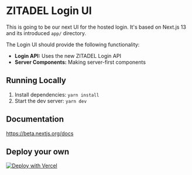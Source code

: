 # ZITADEL Login UI

This is going to be our next UI for the hosted login. It's based on Next.js 13 and its introduced `app/` directory.

The Login UI should provide the following functionality:

- **Login API:** Uses the new ZITADEL Login API
- **Server Components:** Making server-first components

## Running Locally

1. Install dependencies: `yarn install`
1. Start the dev server: `yarn dev`

## Documentation

https://beta.nextjs.org/docs

## Deploy your own

[![Deploy with Vercel](https://vercel.com/button)](https://vercel.com/new/clone?repository-url=https%3A%2F%2Fgithub.com%2Fzitadel%2Ftypescript%2Ftree%2Fmain%2Fapps%2Flogin&env=ZITADEL_API_URL,ZITADEL_SERVICE_USER_TOKEN&demo-title=Next.js%20Login&demo-description=A%20Login%20Application%20built%20with%20Next.js)
